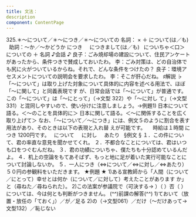 ```yaml
---
title: 文法：
description
component: ContentPage
---
```



325.＊～について／＊～につき／＊～についての
名詞： × ＋ について(は／も)  
助詞：～か／～かどうか につき  
  につきまして(は／も)
  についちゃ＜口＞  
  についての ＋ 名詞
♪会話 ♪
良子：ごみ焼却場の建設について、住民アンケートがあったから、条件つきで賛成しておいたわ。
李：ごみ対策は、どの自治体でも尻に火がついているからね。それで、どんな条件をつけたの？
良子：環境アセスメントについての説明会を要求したわ。
李：そこが肝心だね。
♯解説 ♭
「～について」は取り上げた対象について具体的に内容を述べる用法で、ほぼ「～に関して」と同義表現です が、日常会話では「～について」が普通です。この「～について」は「～にとって」（→文型 322）や「～に対し
て」（→文型331）と混同しやすいので、使い分けに注意しましょう。→例題1)
日本について語る。＜～のことを具体的に＞ 日本に関して語る。＜～に関係することを広く取り上げて＞
なお、「～について／～につき」には、例文５のように割合を表す用法があり、そのときは以下の表現と入れ替
えが可能です。    
時給は１時間 につき 1200円です。
  について  
  に対し  
  あたり  
§例文 §
１．この件について、君の率直な意見を聞かせてくれ。
２．不都合なことについては、君はいつも口をつぐむんだね。
３．君の功績についちゃ、僕たちも十分認めているんだよ。
４．机上の空論をもてあそばず、もっと地に足が着いた実行可能なことについて討論しないか。
５．一人につき（⇔について／⇔に対し／⇔あたり）５０円の参観料をいただきます。
★例題 ★
1)ある宣教師から「人間（について／にとって）幸せとは何か（について／に対して）考えたことがあります か」と（尋ねた／尋ねられた）。
2)この法案が参議院で（可決する→ ）（ ）否（ ）については、今は何とも判断がつきません。
(^^)前課の解答(^^)
1)ておいて（放置・放任の「ておく」）／が／足る
2)の（→文型061）／だけ（～だけあって→文型132）／恥じない
